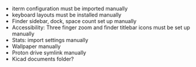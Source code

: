 - iterm configuration must be imported manually
- keyboard layouts must be installed manually
- Finder sidebar, dock, space count set up manually
- Accessibility: Three finger zoom and finder titlebar icons must be set up manually
- Stats: import settings manually
- Wallpaper manually
- Proton drive symlink manually
- Kicad documents folder?